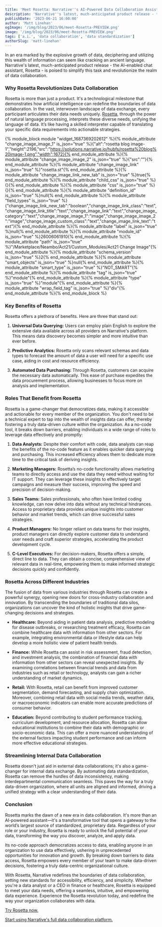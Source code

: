 ```yaml
---
title: 'Meet Rosetta: Narrative''s AI-Powered Data Collaboration Assistant'
description: 'Narrative''s latest, much-anticipated product release - the AI-enabled chat assistant, Rosetta - is poised to revolutionize the realm of data collaboration.'
publishDate: '2023-06-21 16:00:00'
author: 'Matt Linehan'
ogImage: '/img/blog/2023/06/meet-Rosetta-PREVIEW.png'
image: '/img/blog/2023/06/meet-Rosetta-PREVIEW.png'
tags: ['a.i.', 'data collaboration', 'data standardization']
authorSlug: 'matt-linehan'
---
```

In an era marked by the explosive growth of data, deciphering and utilizing this wealth of information can seem like cracking an ancient language. Narrative's latest, much-anticipated product release - the AI-enabled chat assistant, Rosetta - is poised to simplify this task and revolutionize the realm of data collaboration.

### **Why Rosetta Revolutionizes Data Collaboration**

Rosetta is more than just a product. It's a technological milestone that demonstrates how artificial intelligence can redefine the boundaries of data collaboration. In the vast, interwoven landscape of data exchange, every participant articulates their data needs uniquely. [Rosetta](https://rosetta.st/), through the power of natural language processing, interprets these diverse needs, unifying the language of data. It’s like having a skilled interpreter capable of translating your specific data requirements into actionable strategies.

{% module\_block module "widget\_1687369202612" %}{% module\_attribute "change\_image\_image\_1" is\_json="true" %}{"alt":"rosetta blog image-1","height":2196,"src":"https://solutions.narrative.io/hubfs/rosetta%20blog%20image-1.png","width":1672}{% end\_module\_attribute %}{% module\_attribute "change\_image\_image\_2" is\_json="true" %}{"src":""}{% end\_module\_attribute %}{% module\_attribute "change\_image\_link" is\_json="true" %}"rosetta.st"{% end\_module\_attribute %}{% module\_attribute "change\_image\_link\_new\_tab" is\_json="true" %}true{% end\_module\_attribute %}{% module\_attribute "child\_css" is\_json="true" %}{}{% end\_module\_attribute %}{% module\_attribute "css" is\_json="true" %}{}{% end\_module\_attribute %}{% module\_attribute "definition\_id" is\_json="true" %}null{% end\_module\_attribute %}{% module\_attribute "field\_types" is\_json="true" %}{"change\_image\_link\_new\_tab":"boolean","change\_image\_link\_class":"text","change\_image\_link\_title":"text","change\_image\_link":"text","change\_image\_category":"text","change\_image\_image\_1":"image","change\_image\_image\_2":"image","change\_image\_custom\_class":"text","change\_image\_link\_text":"text"}{% end\_module\_attribute %}{% module\_attribute "label" is\_json="true" %}null{% end\_module\_attribute %}{% module\_attribute "module\_id" is\_json="true" %}26006061910{% end\_module\_attribute %}{% module\_attribute "path" is\_json="true" %}"/Marketplace/Neambo/Act21/Custom\_Modules/Act21 Change Image"{% end\_module\_attribute %}{% module\_attribute "schema\_version" is\_json="true" %}2{% end\_module\_attribute %}{% module\_attribute "smart\_objects" is\_json="true" %}null{% end\_module\_attribute %}{% module\_attribute "smart\_type" is\_json="true" %}"NOT\_SMART"{% end\_module\_attribute %}{% module\_attribute "tag" is\_json="true" %}"module"{% end\_module\_attribute %}{% module\_attribute "type" is\_json="true" %}"module"{% end\_module\_attribute %}{% module\_attribute "wrap\_field\_tag" is\_json="true" %}"div"{% end\_module\_attribute %}{% end\_module\_block %}

### **Key Benefits of Rosetta**

Rosetta offers a plethora of benefits. Here are three that stand out:

1.  **Universal Data Querying:** Users can employ plain English to explore the extensive data available across all providers on Narrative's platform. This means data discovery becomes simpler and more intuitive than ever before.  
      
    
2.  **Predictive Analytics:** Rosetta only scans relevant schemas and data types to forecast the amount of data a user will need for a specific use case, aiding in cost and resource efficiency.  
      
    
3.  **Automated Data Purchasing:** Through Rosetta, customers can acquire the necessary data automatically. This ease of purchase expedites the data procurement process, allowing businesses to focus more on analysis and implementation.

### **Roles That Benefit from Rosetta**

Rosetta is a game-changer that democratizes data, making it accessible and actionable for every member of the organization. You don't need to be a technical expert to tap into the wealth of insights data can offer, thereby fostering a truly data-driven culture within the organization. As a no-code tool, it breaks down barriers, enabling individuals in a wide range of roles to leverage data effectively and promptly:

1.  **Data Analysts:** Despite their comfort with code, data analysts can reap the benefits of the no-code feature as it enables quicker data querying and purchasing. This increased efficiency allows them to dedicate more time to the critical task of deriving insights.  
      
    
2.  **Marketing Managers:** Rosetta’s no-code functionality allows marketing teams to directly access and use the data they need without waiting for IT support. They can leverage these insights to effectively target campaigns and measure their success, improving the speed and precision of decision-making.  
      
    
3.  **Sales Teams:** Sales professionals, who often have limited coding knowledge, can now delve into data without any technical hindrances. Access to proprietary data provides unique insights into customer behavior and market trends, which can drive successful sales strategies.  
      
    
4.  **Product Managers:** No longer reliant on data teams for their insights, product managers can directly explore customer data to understand user needs and craft superior strategies, accelerating the product development cycle.  
      
    
5.  **C-Level Executives:** For decision-makers, Rosetta offers a simple, direct line to data. They can obtain a concise, comprehensive view of relevant data in real-time, empowering them to make informed strategic decisions quickly and confidently.

### **Rosetta Across Different Industries**

The fusion of data from various industries through Rosetta can create a powerful synergy, opening new doors for cross-industry collaboration and innovation. By transcending the boundaries of traditional data silos, organizations can uncover the kind of holistic insights that drive game-changing decisions and strategies.

*   **Healthcare:** Beyond aiding in patient data analysis, predictive modeling for disease outbreaks, or researching treatment efficacy, Rosetta can combine healthcare data with information from other sectors. For example, integrating environmental data or lifestyle data can help develop a more holistic view of patient health trends.  
      
    
*   **Finance:** While Rosetta can assist in risk assessment, fraud detection, and investment analysis, the combination of financial data with information from other sectors can reveal unexpected insights. By examining correlations between financial trends and data from industries such as retail or technology, analysts can gain a richer understanding of market dynamics.  
      
    
*   **Retail:** With Rosetta, retail can benefit from improved customer segmentation, demand forecasting, and supply chain optimization. Moreover, combining retail data with social media trends, weather data, or macroeconomic indicators can enable more accurate predictions of consumer behavior.  
      
    
*   **Education:** Beyond contributing to student performance tracking, curriculum development, and resource allocation, Rosetta can allow educational institutions to combine their data with demographic or socio-economic data. This can offer a more nuanced understanding of the external factors impacting student performance and can inform more effective educational strategies.

### **Streamlining Internal Data Collaboration**

Rosetta doesn't just aid in external data collaborations; it's also a game-changer for internal data exchange. By automating data standardization, Rosetta can remove the hurdles of data inconsistency, making interdepartmental communication seamless. This paves the way for a truly data-driven organization, where all units are aligned and informed, driving a unified strategy with a clear understanding of their data.

### **Conclusion**

Rosetta marks the dawn of a new era in data collaboration. It's more than an AI-powered assistant—it's a transformative tool that opens a gateway to the world’s largest source of standardized, proprietary data. Regardless of your role or your industry, Rosetta is ready to unlock the full potential of your data, transforming the way you discover, analyze, and apply data.

Its no-code approach democratizes access to data, enabling anyone in an organization to use data effectively, ushering in unprecedented opportunities for innovation and growth. By breaking down barriers to data access, Rosetta empowers every member of your team to make data-driven decisions, fostering a truly data-centric organizational culture.

With Rosetta, Narrative redefines the boundaries of data collaboration, setting new standards for accessibility, efficiency, and simplicity. Whether you're a data analyst or a CEO in finance or healthcare, Rosetta is equipped to meet your data needs, offering a seamless, intuitive, and empowering data experience. Experience the Rosetta revolution today, and redefine the way your organization collaborates with data.  
  
[Try Rosetta now.](https://rosetta.st/)  
  
[Start using Narrative's full data collaboration platform.](https://www.narrative.io/demo)
